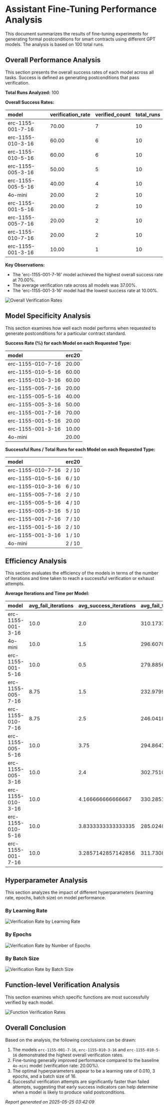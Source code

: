 # Assistant Fine-Tuning Performance Analysis

This document summarizes the results of fine-tuning experiments for generating formal postconditions for smart contracts using different GPT models. The analysis is based on 100 total runs.

## Overall Performance Analysis

This section presents the overall success rates of each model across all tasks. Success is defined as generating postconditions that pass verification.

**Total Runs Analyzed:** 100

**Overall Success Rates:**

| model | verification_rate | verified_count | total_runs |
| :--- | :--- | :--- | :--- |
| erc-1155-001-7-16 | 70.00 | 7 | 10 |
| erc-1155-010-3-16 | 60.00 | 6 | 10 |
| erc-1155-010-5-16 | 60.00 | 6 | 10 |
| erc-1155-005-3-16 | 50.00 | 5 | 10 |
| erc-1155-005-5-16 | 40.00 | 4 | 10 |
| 4o-mini | 20.00 | 2 | 10 |
| erc-1155-001-5-16 | 20.00 | 2 | 10 |
| erc-1155-005-7-16 | 20.00 | 2 | 10 |
| erc-1155-010-7-16 | 20.00 | 2 | 10 |
| erc-1155-001-3-16 | 10.00 | 1 | 10 |

**Key Observations:**

- The 'erc-1155-001-7-16' model achieved the highest overall success rate at 70.00%.
- The average verification rate across all models was 37.00%.
- The 'erc-1155-001-3-16' model had the lowest success rate at 10.00%.

![Overall Verification Rates](verification_rates.png)

## Model Specificity Analysis

This section examines how well each model performs when requested to generate postconditions for a particular contract standard.

**Success Rate (%) for each Model on each Requested Type:**

| model | erc20 |
| :--- | :--- |
| erc-1155-010-7-16 | 20.00 |
| erc-1155-010-5-16 | 60.00 |
| erc-1155-010-3-16 | 60.00 |
| erc-1155-005-7-16 | 20.00 |
| erc-1155-005-5-16 | 40.00 |
| erc-1155-005-3-16 | 50.00 |
| erc-1155-001-7-16 | 70.00 |
| erc-1155-001-5-16 | 20.00 |
| erc-1155-001-3-16 | 10.00 |
| 4o-mini | 20.00 |

**Successful Runs / Total Runs for each Model on each Requested Type:**

| model | erc20 |
| :--- | :--- |
| erc-1155-010-7-16 | 2 / 10 |
| erc-1155-010-5-16 | 6 / 10 |
| erc-1155-010-3-16 | 6 / 10 |
| erc-1155-005-7-16 | 2 / 10 |
| erc-1155-005-5-16 | 4 / 10 |
| erc-1155-005-3-16 | 5 / 10 |
| erc-1155-001-7-16 | 7 / 10 |
| erc-1155-001-5-16 | 2 / 10 |
| erc-1155-001-3-16 | 1 / 10 |
| 4o-mini | 2 / 10 |

## Efficiency Analysis

This section evaluates the efficiency of the models in terms of the number of iterations and time taken to reach a successful verification or exhaust attempts.

**Average Iterations and Time per Model:**

| model | avg_fail_iterations | avg_success_iterations | avg_fail_time | avg_success_time | fail_rate |
| :--- | :--- | :--- | :--- | :--- | :--- |
| erc-1155-001-3-16 | 10.0 | 2.0 | 310.1737881766425 | 78.46017789840698 | 90.00 |
| 4o-mini | 10.0 | 1.5 | 296.6070077717304 | 75.37543189525604 | 80.00 |
| erc-1155-001-5-16 | 10.0 | 0.5 | 279.8856382369995 | 40.85800004005432 | 80.00 |
| erc-1155-005-7-16 | 8.75 | 1.5 | 232.97990891337395 | 68.17317497730255 | 80.00 |
| erc-1155-010-7-16 | 8.75 | 2.5 | 246.0418132841587 | 91.06719934940338 | 80.00 |
| erc-1155-005-5-16 | 10.0 | 3.75 | 294.864764213562 | 126.47356379032135 | 60.00 |
| erc-1155-005-3-16 | 10.0 | 2.4 | 302.7510801315308 | 116.84099688529969 | 50.00 |
| erc-1155-010-3-16 | 10.0 | 4.166666666666667 | 330.28510987758636 | 147.44587333997092 | 40.00 |
| erc-1155-010-5-16 | 10.0 | 3.8333333333333335 | 285.0248826146126 | 159.38762096563974 | 40.00 |
| erc-1155-001-7-16 | 10.0 | 3.2857142857142856 | 311.7308252652486 | 119.78038280350822 | 30.00 |

## Hyperparameter Analysis

This section analyzes the impact of different hyperparameters (learning rate, epochs, batch size) on model performance.

### By Learning Rate

![Verification Rate by Learning Rate](verification_by_learning_rate.png)

### By Epochs

![Verification Rate by Number of Epochs](verification_by_epochs.png)

### By Batch Size

![Verification Rate by Batch Size](verification_by_batch_size.png)

## Function-level Verification Analysis

This section examines which specific functions are most successfully verified by each model.

![Function Verification Rates](function_verification.png)

## Overall Conclusion

Based on the analysis, the following conclusions can be drawn:

1. The models `erc-1155-001-7-16`, `erc-1155-010-3-16` and `erc-1155-010-5-16` demonstrated the highest overall verification rates.
2. Fine-tuning generally improved performance compared to the baseline `4o-mini` model (verification rate: 20.00%).
3. The optimal hyperparameters appear to be a learning rate of 0.010, 3 epochs, and a batch size of 16.
4. Successful verification attempts are significantly faster than failed attempts, suggesting that early success indicators can help determine when a model is likely to produce valid postconditions.


*Report generated on 2025-05-25 03:42:09*
